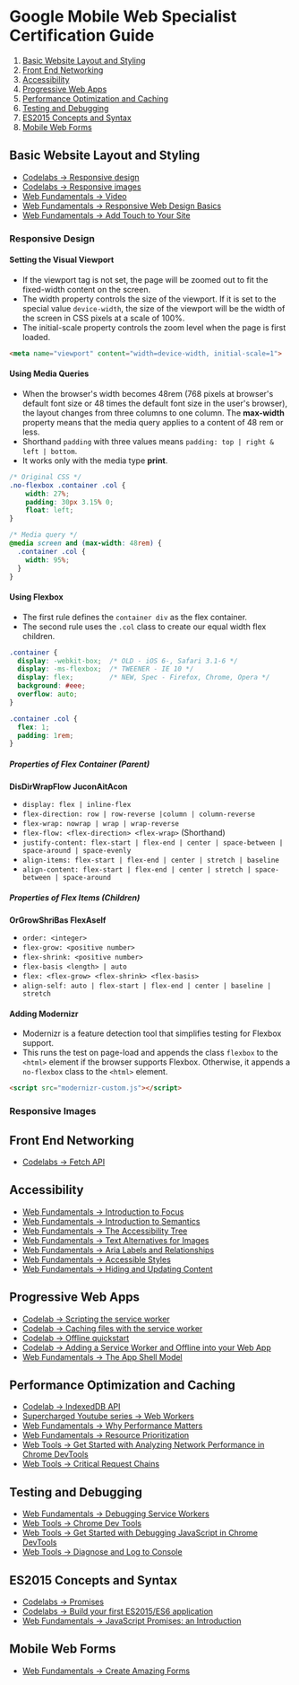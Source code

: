 # Google Mobile Web Specialist Certification Guide

1. [Basic Website Layout and Styling](#basic-website-layout-and-styling)
2. [Front End Networking](#front-end-networking)
3. [Accessibility](#accessibility)
4. [Progressive Web Apps](#progressive-web-apps)
5. [Performance Optimization and Caching](#performance-optimization-and-caching)
6. [Testing and Debugging](#testing-and-debugging)
7. [ES2015 Concepts and Syntax](#es2015-concepts-and-syntax)
8. [Mobile Web Forms](#mobile-web-forms)

## Basic Website Layout and Styling

* [Codelabs -> Responsive design](https://codelabs.developers.google.com/codelabs/pwa-responsive-design/index.html?index=..%2F..dev-pwa-training#0)
* [Codelabs -> Responsive images](https://codelabs.developers.google.com/codelabs/pwa-responsive-images/index.html?index=..%2F..dev-pwa-training#0)
* [Web Fundamentals -> Video](https://developers.google.com/web/fundamentals/media/video)
* [Web Fundamentals -> Responsive Web Design Basics](https://developers.google.com/web/fundamentals/design-and-ux/responsive/)
* [Web Fundamentals -> Add Touch to Your Site](https://developers.google.com/web/fundamentals/design-and-ux/input/touch/)

### Responsive Design

#### Setting the Visual Viewport   

* If the viewport tag is not set, the page will be zoomed out to fit the fixed-width content on the screen.
* The width property controls the size of the viewport. If it is set to the special value `device-width`, the size of the viewport will be the width of the screen in CSS pixels at a scale of 100%.
* The initial-scale property controls the zoom level when the page is first loaded.

```html
<meta name="viewport" content="width=device-width, initial-scale=1">
```

#### Using Media Queries

* When the browser's width becomes 48rem (768 pixels at browser's default font size or 48 times the default font size in the user's browser), the layout changes from three columns to one column. The **max-width** property means that the media query applies to a content of 48 rem or less.
* Shorthand `padding` with three values means `padding: top | right & left | bottom`.
* It works only with the media type **print**.

```css
/* Original CSS */
.no-flexbox .container .col {
    width: 27%;
    padding: 30px 3.15% 0;
    float: left;
}

/* Media query */
@media screen and (max-width: 48rem) {
  .container .col {
    width: 95%;
  }
}
```

#### Using Flexbox

* The first rule defines the `container div` as the flex container.
* The second rule uses the `.col` class to create our equal width flex children.

```css
.container {
  display: -webkit-box;  /* OLD - iOS 6-, Safari 3.1-6 */
  display: -ms-flexbox;  /* TWEENER - IE 10 */
  display: flex;         /* NEW, Spec - Firefox, Chrome, Opera */
  background: #eee;  
  overflow: auto;
}

.container .col {
  flex: 1;
  padding: 1rem;
}
```

##### Properties of Flex Container (Parent)

**DisDirWrapFlow JuconAitAcon**

* `display: flex | inline-flex`
* `flex-direction: row | row-reverse |column | column-reverse`
* `flex-wrap: nowrap | wrap | wrap-reverse`
* `flex-flow: <flex-direction> <flex-wrap>` (Shorthand)
* `justify-content: flex-start | flex-end | center | space-between | space-around | space-evenly`
* `align-items: flex-start | flex-end | center | stretch | baseline`
* `align-content: flex-start | flex-end | center | stretch | space-between | space-around`

##### Properties of Flex Items (Children)

**OrGrowShriBas FlexAself**

* `order: <integer>`
* `flex-grow: <positive number>`
* `flex-shrink: <positive number>`
* `flex-basis <length> | auto`
* `flex: <flex-grow> <flex-shrink> <flex-basis>`
* `align-self: auto | flex-start | flex-end | center | baseline | stretch`

#### Adding Modernizr

* Modernizr is a feature detection tool that simplifies testing for Flexbox support.
* This runs the test on page-load and appends the class `flexbox` to the `<html>` element if the browser supports Flexbox. Otherwise, it appends a `no-flexbox` class to the `<html>` element.

```html
<script src="modernizr-custom.js"></script>
```

### Responsive Images

## Front End Networking

* [Codelabs -> Fetch API](https://codelabs.developers.google.com/codelabs/pwa-fetch/index.html?index=..%2F..dev-pwa-training#0)

## Accessibility

* [Web Fundamentals -> Introduction to Focus](https://developers.google.com/web/fundamentals/accessibility/focus/)
* [Web Fundamentals -> Introduction to Semantics](https://developers.google.com/web/fundamentals/accessibility/semantics-builtin/)
* [Web Fundamentals -> The Accessibility Tree](https://developers.google.com/web/fundamentals/accessibility/semantics-builtin/the-accessibility-tree)
* [Web Fundamentals -> Text Alternatives for Images](https://developers.google.com/web/fundamentals/accessibility/semantics-builtin/text-alternatives-for-images)
* [Web Fundamentals -> Aria Labels and Relationships](https://developers.google.com/web/fundamentals/accessibility/semantics-aria/aria-labels-and-relationships)
* [Web Fundamentals -> Accessible Styles](https://developers.google.com/web/fundamentals/accessibility/accessible-styles)
* [Web Fundamentals -> Hiding and Updating Content](https://developers.google.com/web/fundamentals/accessibility/semantics-aria/hiding-and-updating-content)

## Progressive Web Apps

* [Codelab -> Scripting the service worker](https://codelabs.developers.google.com/codelabs/pwa-scripting-the-service-worker/index.html?index=..%2F..dev-pwa-training#0)
* [Codelab -> Caching files with the service worker](https://codelabs.developers.google.com/codelabs/pwa-caching-service-worker/index.html?index=..%2F..dev-pwa-training#0)
* [Codelab -> Offline quickstart](https://codelabs.developers.google.com/codelabs/pwa-offline-quickstart/index.html?index=..%2F..dev-pwa-training#0)
* [Codelab -> Adding a Service Worker and Offline into your Web App](https://codelabs.developers.google.com/codelabs/offline/index.html?index=..%2F..%2Findex#0)
* [Web Fundamentals -> The App Shell Model](https://developers.google.com/web/fundamentals/architecture/app-shell)

## Performance Optimization and Caching

* [Codelab -> IndexedDB API](https://codelabs.developers.google.com/codelabs/pwa-indexed-db/index.html?index=..%2F..dev-pwa-training#0)
* [Supercharged Youtube series -> Web Workers](https://www.youtube.com/watch?v=X57mh8tKkgE)
* [Web Fundamentals -> Why Performance Matters](https://developers.google.com/web/fundamentals/performance/why-performance-matters/)
* [Web Fundamentals -> Resource Prioritization](https://developers.google.com/web/fundamentals/performance/resource-prioritization)
* [Web Tools -> Get Started with Analyzing Network Performance in Chrome DevTools](https://developers.google.com/web/tools/chrome-devtools/network-performance/)
* [Web Tools -> Critical Request Chains](https://developers.google.com/web/tools/lighthouse/audits/critical-request-chains)

## Testing and Debugging

* [Web Fundamentals -> Debugging Service Workers](https://developers.google.com/web/fundamentals/codelabs/debugging-service-workers/)
* [Web Tools -> Chrome Dev Tools](https://developers.google.com/web/tools/chrome-devtools/)
* [Web Tools -> Get Started with Debugging JavaScript in Chrome DevTools](https://developers.google.com/web/tools/chrome-devtools/javascript/)
* [Web Tools -> Diagnose and Log to Console](https://developers.google.com/web/tools/chrome-devtools/console/console-write)

## ES2015 Concepts and Syntax

* [Codelabs -> Promises](https://codelabs.developers.google.com/codelabs/pwa-promises/index.html?index=..%2F..dev-pwa-training#0)
* [Codelabs -> Build your first ES2015/ES6 application](https://codelabs.developers.google.com/codelabs/chrome-es2015/)
* [Web Fundamentals -> JavaScript Promises: an Introduction](https://developers.google.com/web/fundamentals/getting-started/primers/promises)

## Mobile Web Forms

* [Web Fundamentals -> Create Amazing Forms](https://developers.google.com/training/certification/mobile-web-specialist/study-guide/es2015)
